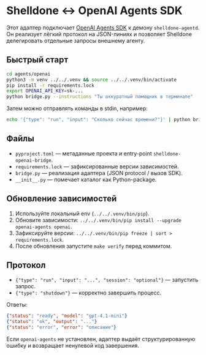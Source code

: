 # Shelldone ↔ OpenAI Agents SDK

Этот адаптер подключает [OpenAI Agents SDK](https://github.com/openai/openai-agents-python)
к демону `shelldone-agentd`. Он реализует лёгкий протокол на JSON-линиях и
позволяет Shelldone делегировать отдельные запросы внешнему агенту.

## Быстрый старт

```bash
cd agents/openai
python3 -m venv ../../.venv && source ../../.venv/bin/activate
pip install -r requirements.lock
export OPENAI_API_KEY=sk-...
python bridge.py --instructions "Ты аккуратный помощник в терминале"
```

Затем можно отправлять команды в stdin, например:

```bash
echo '{"type": "run", "input": "Сколько сейчас времени?"}' | python bridge.py
```

## Файлы
- `pyproject.toml` — метаданные проекта и entry-point `shelldone-openai-bridge`.
- `requirements.lock` — зафиксированные версии зависимостей.
- `bridge.py` — реализация адаптера (JSON protocol / вызов SDK).
- `__init__.py` — помечает каталог как Python-package.

## Обновление зависимостей
1. Используйте локальный env (`../../.venv/bin/pip`).
2. Обновите зависимости: `../../.venv/bin/pip install --upgrade openai-agents openai`.
3. Зафиксируйте версии: `../../.venv/bin/pip freeze | sort > requirements.lock`.
4. После обновления запустите `make verify` перед коммитом.

## Протокол
- `{"type": "run", "input": "...", "session": "optional"}` — запустить запрос.
- `{"type": "shutdown"}` — корректно завершить процесс.

Ответы:

```json
{"status": "ready", "model": "gpt-4.1-mini"}
{"status": "ok", "output": "..."}
{"status": "error", "error": "описание"}
```

Если `openai-agents` не установлен, адаптер выдаёт структурированную ошибку и
возвращает ненулевой код завершения.
